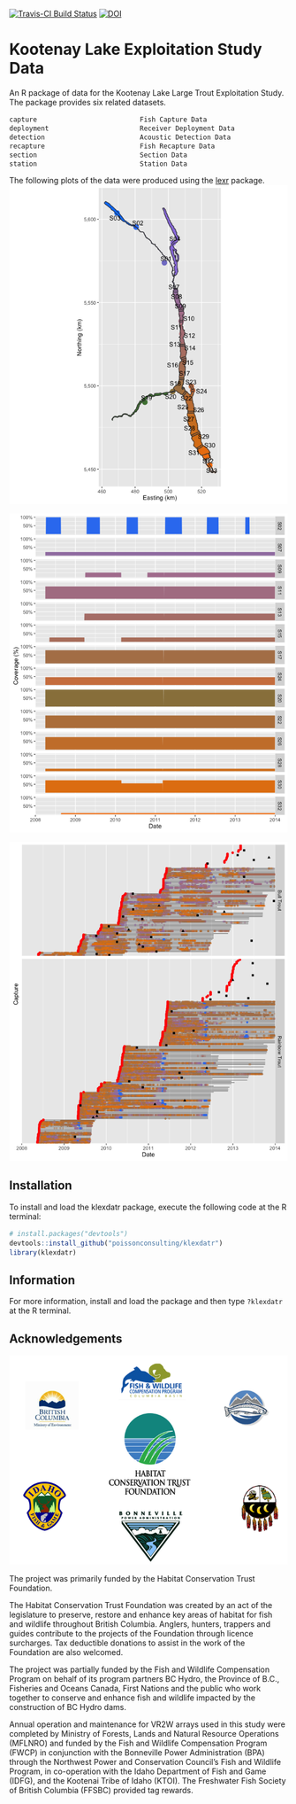 <!-- README.md is generated from README.Rmd. Please edit that file -->
[![Travis-CI Build Status](https://travis-ci.org/poissonconsulting/klexdatr.svg?branch=master)](https://travis-ci.org/poissonconsulting/klexdatr) [![DOI](https://zenodo.org/badge/50063415.svg)](https://zenodo.org/badge/latestdoi/50063415)

Kootenay Lake Exploitation Study Data
=====================================

An R package of data for the Kootenay Lake Large Trout Exploitation Study. The package provides six related datasets.

    capture                          Fish Capture Data
    deployment                       Receiver Deployment Data
    detection                        Acoustic Detection Data
    recapture                        Fish Recapture Data
    section                          Section Data
    station                          Station Data

The following plots of the data were produced using the [lexr](https://github.com/poissonconsulting/lexr) package. ![Kootenay Lake by color-coded section.](README-unnamed-chunk-3-1.png)

![Receiver coverage by color-coded section and date.](README-unnamed-chunk-4-1.png)

![Detections by fish, species, date and color-coded section. Captures are indicate by a red circle, released recaptures by a black triangle and harvested recaptures by a black square.](README-unnamed-chunk-5-1.png)

Installation
------------

To install and load the klexdatr package, execute the following code at the R terminal:

``` r
# install.packages("devtools")
devtools::install_github("poissonconsulting/klexdatr")
library(klexdatr)
```

Information
-----------

For more information, install and load the package and then type `?klexdatr` at the R terminal.

Acknowledgements
----------------

![](logos.png)

The project was primarily funded by the Habitat Conservation Trust Foundation.

The Habitat Conservation Trust Foundation was created by an act of the legislature to preserve, restore and enhance key areas of habitat for fish and wildlife throughout British Columbia. Anglers, hunters, trappers and guides contribute to the projects of the Foundation through licence surcharges. Tax deductible donations to assist in the work of the Foundation are also welcomed.

The project was partially funded by the Fish and Wildlife Compensation Program on behalf of its program partners BC Hydro, the Province of B.C., Fisheries and Oceans Canada, First Nations and the public who work together to conserve and enhance fish and wildlife impacted by the construction of BC Hydro dams.

Annual operation and maintenance for VR2W arrays used in this study were completed by Ministry of Forests, Lands and Natural Resource Operations (MFLNRO) and funded by the Fish and Wildlife Compensation Program (FWCP) in conjunction with the Bonneville Power Administration (BPA) through the Northwest Power and Conservation Council’s Fish and Wildlife Program, in co-operation with the Idaho Department of Fish and Game (IDFG), and the Kootenai Tribe of Idaho (KTOI). The Freshwater Fish Society of British Columbia (FFSBC) provided tag rewards.
